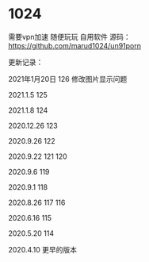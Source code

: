 # 1024
需要vpn加速
随便玩玩 自用软件 
源码：https://github.com/marud1024/un91porn

更新记录：

2021年1月20日 126
修改图片显示问题

2021.1.5      125

2021.1.8      124

2020.12.26     123

2020.9.26      122

2020.9.22     121 120

2020.9.6      119

2020.9.1      118

2020.8.26      117 116

2020.6.16      115

2020.5.20     114

2020.4.10    更早的版本

